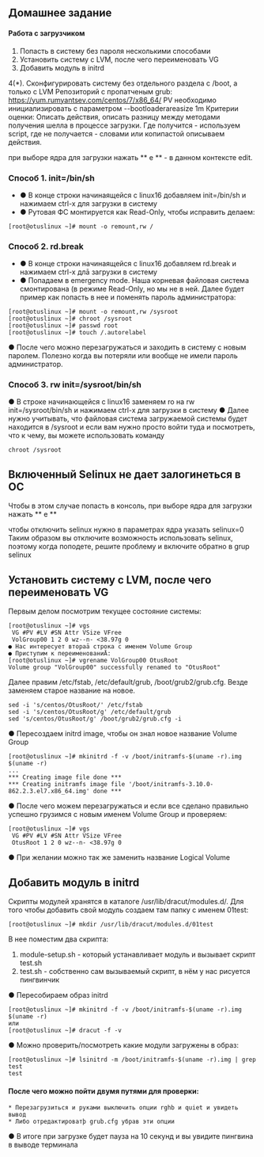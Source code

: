 ## Домашнее задание
#### Работа с загрузчиком
1. Попасть в систему без пароля несколькими способами
2. Установить систему с LVM, после чего переименовать VG
3. Добавить модуль в initrd

4(*). Сконфигурировать систему без отдельного раздела с /boot, а только с LVM
Репозиторий с пропатченым grub: https://yum.rumyantsev.com/centos/7/x86_64/
PV необходимо инициализировать с параметром --bootloaderareasize 1m
Критерии оценки: Описать действия, описать разницу между методами получения шелла в процессе загрузки.
Где получится - используем script, где не получается - словами или копипастой описываем действия.

при выборе ядра для загрузки нажать ** e ** - в
данном контексте edit.

### Способ 1. init=/bin/sh
* ● В конце строки начинаящейся с linux16 добавляем init=/bin/sh и нажимаем сtrl-x для
загрузки в систему
* ● Рутовая ФС монтируется как Read-Only, чтобы исправить делаем:
```
[root@otuslinux ~]# mount -o remount,rw /
```

### Способ 2. rd.break
* ● В конце строки начинаящейся с linux16 добавляем rd.break и нажимаем сtrl-x длā
загрузки в систему
* ● Попадаем в emergency mode. Наша корневая файловая система смонтирована (в режиме Read-Only,
но мы не в ней. Далее будет пример как попасть в нее и поменять
пароль администратора:
```
[root@otuslinux ~]# mount -o remount,rw /sysroot
[root@otuslinux ~]# chroot /sysroot
[root@otuslinux ~]# passwd root
[root@otuslinux ~]# touch /.autorelabel
```
● После чего можно перезагружаться и заходить в систему с новым паролем. Полезно
когда вы потеряли или вообще не имели пароль администратор.

### Способ 3. rw init=/sysroot/bin/sh
● В строке начинающейся с linux16 заменяем ro на rw init=/sysroot/bin/sh и нажимаем сtrl-x
для загрузки в систему
● Далее нужно учитывать, что файловая система загружаемой системы будет находится в /sysroot и если вам нужно просто войти туда 
и посмотреть, что к чему, вы можете использовать команду
```
chroot /sysroot
```
## Включенный Selinux не дает залогинеться в ОС

Чтобы в этом случае попасть в консоль, при выборе ядра для загрузки нажать ** e ** 

чтобы отключить selinux нужно в параметрах ядра указать selinux=0 
Таким образом вы отключите возможность использовать selinux, поэтому когда поподете, решите проблему и включите обратно в grup selinux

## Установить систему с LVM, после чего переименовать VG

Первым делом посмотрим текущее состояние системы:
```
[root@otuslinux ~]# vgs
 VG #PV #LV #SN Attr VSize VFree
 VolGroup00 1 2 0 wz--n- <38.97g 0
● Нас интересует втораā строка с именем Volume Group
● Приступим к переименованиĀ:
[root@otuslinux ~]# vgrename VolGroup00 OtusRoot
Volume group "VolGroup00" successfully renamed to "OtusRoot"
```
Далее правим /etc/fstab, /etc/default/grub, /boot/grub2/grub.cfg. Везде заменяем старое
название на новое.
```
sed -i 's/centos/OtusRoot/' /etc/fstab
sed -i 's/centos/OtusRoot/g' /etc/default/grub
sed 's/centos/OtusRoot/g' /boot/grub2/grub.cfg -i

 ```
 
● Пересоздаем initrd image, чтобы он знал новое название Volume Group
```
[root@otuslinux ~]# mkinitrd -f -v /boot/initramfs-$(uname -r).img $(uname -r)
...
*** Creating image file done ***
*** Creating initramfs image file '/boot/initramfs-3.10.0-862.2.3.el7.x86_64.img' done ***
```
● После чего можем перезагружаться и если все сделано правильно успешно грузимся с
новым именем Volume Group и проверяем:
```
[root@otuslinux ~]# vgs
 VG #PV #LV #SN Attr VSize VFree
 OtusRoot 1 2 0 wz--n- <38.97g 0
 ```
● При желании можно так же заменить название Logical Volume


## Добавить модуль в initrd

Скрипты модулей хранятся в каталоге /usr/lib/dracut/modules.d/. Для того чтобы
добавить свой модуль создаем там папку с именем 01test:
```
[root@otuslinux ~]# mkdir /usr/lib/dracut/modules.d/01test
```
В нее поместим два скрипта:
1. module-setup.sh - который устанавливает модуль и вызывает скрипт test.sh
2. test.sh - собственно сам вызываемый скрипт, в нём у нас рисуется пингвинчик

● Пересобираем образ initrd
```
[root@otuslinux ~]# mkinitrd -f -v /boot/initramfs-$(uname -r).img $(uname -r)
или
[root@otuslinux ~]# dracut -f -v
```
● Можно проверить/посмотреть какие модули загружены в образ:
```
[root@otuslinux ~]# lsinitrd -m /boot/initramfs-$(uname -r).img | grep test
test
```
####  После чего можно пойти двумя путями для проверки:
	* Перезагрузиться и руками выключить опции rghb и quiet и увидеть вывод
	* Либо отредактироватþ grub.cfg убрав эти опции
● В итоге при загрузке будет пауза на 10 секунд и вы увидите пингвина в выводе
терминала
